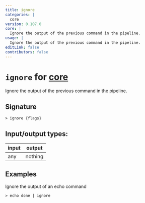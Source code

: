 ```yaml
---
title: ignore
categories: |
  core
version: 0.107.0
core: |
  Ignore the output of the previous command in the pipeline.
usage: |
  Ignore the output of the previous command in the pipeline.
editLink: false
contributors: false
---
```

<!-- This file is automatically generated. Please edit the command in https://github.com/nushell/nushell instead. -->

# `ignore` for [core](/commands/categories/core.md)

<div class='command-title'>Ignore the output of the previous command in the pipeline.</div>

## Signature

```> ignore {flags} ```


## Input/output types:

| input | output  |
| ----- | ------- |
| any   | nothing |
## Examples

Ignore the output of an echo command
```nu
> echo done | ignore

```
